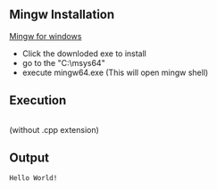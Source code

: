## Mingw Installation
[Mingw for windows](https://sourceforge.net/projects/mingw/)

- Click the downloded exe to install
- go to the "C:\msys64"
- execute mingw64.exe (This will open mingw shell)

## Execution
``` python <full path for python_file.py> -i <full path for cppFile>
```
(without .cpp extension)
## Output
`Hello World!
`
